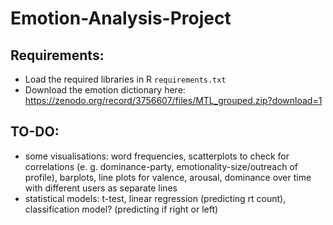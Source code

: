 # Emotion-Analysis-Project

## Requirements:
- Load the required libraries in R ```requirements.txt```
- Download the emotion dictionary here: https://zenodo.org/record/3756607/files/MTL_grouped.zip?download=1

## TO-DO:
- some visualisations: word frequencies, scatterplots to check for correlations (e. g. dominance-party, emotionality-size/outreach of profile), barplots, line plots for valence, arousal, dominance over time with different users as separate lines
- statistical models: t-test, linear regression (predicting rt count), classification model? (predicting if right or left)
